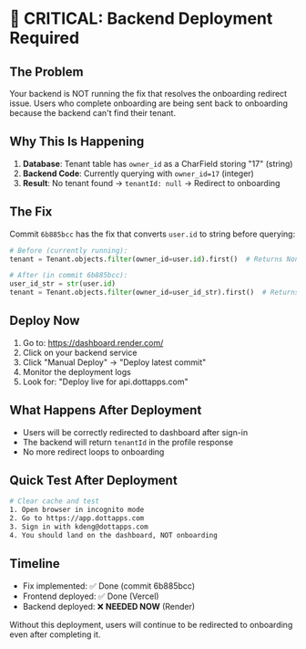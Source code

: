 # 🚨 CRITICAL: Backend Deployment Required

## The Problem
Your backend is NOT running the fix that resolves the onboarding redirect issue. Users who complete onboarding are being sent back to onboarding because the backend can't find their tenant.

## Why This Is Happening
1. **Database**: Tenant table has `owner_id` as a CharField storing "17" (string)
2. **Backend Code**: Currently querying with `owner_id=17` (integer)
3. **Result**: No tenant found → `tenantId: null` → Redirect to onboarding

## The Fix
Commit `6b885bcc` has the fix that converts `user.id` to string before querying:

```python
# Before (currently running):
tenant = Tenant.objects.filter(owner_id=user.id).first()  # Returns None

# After (in commit 6b885bcc):
user_id_str = str(user.id)
tenant = Tenant.objects.filter(owner_id=user_id_str).first()  # Returns Tenant
```

## Deploy Now
1. Go to: https://dashboard.render.com/
2. Click on your backend service
3. Click "Manual Deploy" → "Deploy latest commit"
4. Monitor the deployment logs
5. Look for: "Deploy live for api.dottapps.com"

## What Happens After Deployment
- Users will be correctly redirected to dashboard after sign-in
- The backend will return `tenantId` in the profile response
- No more redirect loops to onboarding

## Quick Test After Deployment
```bash
# Clear cache and test
1. Open browser in incognito mode
2. Go to https://app.dottapps.com
3. Sign in with kdeng@dottapps.com
4. You should land on the dashboard, NOT onboarding
```

## Timeline
- Fix implemented: ✅ Done (commit 6b885bcc)
- Frontend deployed: ✅ Done (Vercel)
- Backend deployed: ❌ **NEEDED NOW** (Render)

Without this deployment, users will continue to be redirected to onboarding even after completing it.